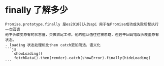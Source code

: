 # finally 了解多少

    Promise.prototype.finally 是es2018引入的api 用于在Promise成功或失败后都执行一次回调
    他不会改变原有的状态值，只做收尾工作。他的返回值往往被忽略，但若干回调错误会覆盖原有状态。
    - loading 状态处理相比then catch更加简洁，语义化
    ```js
        showLoading()
        fetchData().then(render).catch(showError).finally(hideLoading)
    ```
